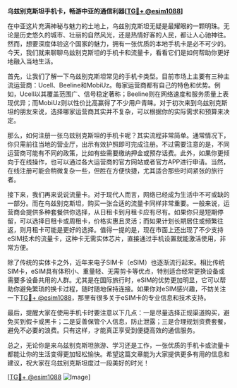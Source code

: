 **乌兹别克斯坦手机卡，畅游中亚的通信利器[[TG💪+ @esim1088](https://t.me/s/esim1088)]**

在中亚这片充满神秘与魅力的土地上，乌兹别克斯坦无疑是最耀眼的一颗明珠。无论是历史悠久的城市、壮丽的自然风光，还是热情好客的人民，都让人心驰神往。然而，想要深度体验这个国家的魅力，拥有一张优质的本地手机卡是必不可少的。今天，我们就来聊聊乌兹别克斯坦的手机卡和流量卡，看看它们是如何帮助你更好地融入当地生活。

首先，让我们了解一下乌兹别克斯坦常见的手机卡类型。目前市场上主要有三种主流运营商：Ucell、Beeline和MobiUz。每家运营商都有自己的特色和优势。例如，Ucell以其覆盖范围广、信号稳定著称；Beeline则在网络速度和服务质量上表现优异；而MobiUz则以性价比高赢得了不少用户青睐。对于初次来到乌兹别克斯坦的朋友来说，选择哪家运营商其实并不复杂，可以根据你的实际需求和预算来决定。

那么，如何注册一张乌兹别克斯坦的手机卡呢？其实流程非常简单。通常情况下，你只需前往当地的营业厅，出示有效护照即可完成注册。不过需要注意的是，不同运营商可能有不同的政策，比如有些需要缴纳押金或预存话费。此外，如果你更倾向于在线操作，也可以通过各大运营商的官方网站或者官方APP进行申请。当然，在线注册可能会稍微复杂一些，但胜在方便快捷，尤其适合那些时间紧张的旅行者。

接下来，我们再来说说流量卡。对于现代人而言，网络已经成为生活中不可或缺的一部分。而在乌兹别克斯坦，购买一张合适的流量卡同样非常重要。一般来说，运营商会提供多种套餐供你选择，从日租卡到月租卡应有尽有。如果你只是短期停留，可以选择日租卡或周租卡，价格实惠且灵活；而如果计划长期居住或频繁往返，则月租卡可能是更好的选择。值得一提的是，现在市面上还出现了不少支持eSIM技术的流量卡，这种卡无需实体芯片，直接通过手机设置就能激活使用，非常方便。

除了传统的实体卡之外，近年来电子SIM卡（eSIM）也逐渐流行起来。相比传统SIM卡，eSIM具有体积小、重量轻、无需剪卡等优点，特别适合经常更换设备或需要多设备共用的人群。尤其是在国际旅行时，eSIM的优势更加明显，它可以帮助你避免繁琐的换卡过程，随时随地保持连接。如果你对eSIM感兴趣，不妨关注一下[TG💪+ @esim1088](https://t.me/s/esim1088)，那里有很多关于eSIM卡的专业信息和技术支持。

最后，提醒大家在使用手机卡时要注意以下几点：一是尽量选择正规渠道购买，避免买到假卡或黑卡；二是妥善保管个人信息，防止泄露；三是合理规划资费套餐，避免不必要的浪费。只有这样，才能真正享受到便捷高效的通信服务。

总之，无论你是来乌兹别克斯坦旅游、学习还是工作，一张优质的手机卡或流量卡都能让你的生活变得更加轻松愉快。希望这篇文章能为大家提供更多有用的信息和建议，祝大家在乌兹别克斯坦度过一段美好的时光！

[[TG💪+ @esim1088](https://t.me/s/esim1088) ![Image](https://i.postimg.cc/4NQfJmqS/Snipaste-2025-05-13-00-14-12.png)]